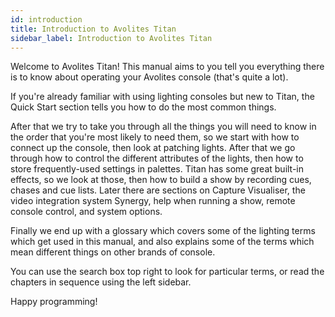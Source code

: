 ```yaml
---
id: introduction
title: Introduction to Avolites Titan
sidebar_label: Introduction to Avolites Titan
---
```


Welcome to Avolites Titan! This manual aims to you tell you everything
there is to know about operating your Avolites console (that's quite a lot).

If you're already familiar with using lighting consoles but new to Titan, 
the Quick Start section tells you how to do the most common things.

After that we try to take you through all the things you will need to know in the order
that you're most likely to need them, so we start with how to connect up the console,
then look at patching lights. After that we go through how to control the different
attributes of the lights, then how to store frequently-used settings in palettes.
Titan has some great built-in effects, so we look at those, then how to build a show
by recording cues, chases and cue lists. Later there are sections on Capture Visualiser, 
the video integration system Synergy, help when running a show, remote console control,
and system options. 

Finally we end up with a glossary which covers some of the lighting terms
which get used in this manual, and also explains some of the terms which mean
different things on other brands of console.

You can use the search box top right to look for particular terms, or read
the chapters in sequence using the left sidebar.

Happy programming!
